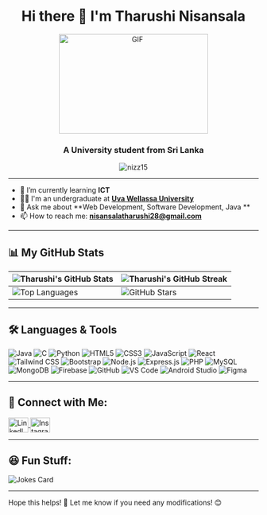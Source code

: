 
<h1 align="center">Hi there 👋 I'm Tharushi Nisansala</h1>

<p align="center">
  <img align="center" alt="GIF" src="https://dev-to-uploads.s3.amazonaws.com/i/d4tvukbt5mra37cvwklk.gif?raw=true" width="300" height="200" alt="Girl working on computer" width="25px"  border: 10px;>
</p>

<h3 align="center">A University student from Sri Lanka</h3>

<p align="center">
  <img src="https://komarev.com/ghpvc/?username=nizz15&label=Profile%20views&color=0e75b6&style=flat" alt="nizz15" />
</p>

---

- 🌱 I’m currently learning **ICT**
- 👨‍💻 I'm an undergraduate at **[Uva Wellassa University](https://www.uwu.ac.lk/)**
- 💬 Ask me about **Web Development, Software Development, Java **
- 📫 How to reach me: **nisansalatharushi28@gmail.com**

---

## 📊 My GitHub Stats

| ![Tharushi's GitHub Stats](https://github-readme-stats.vercel.app/api?username=nizz15&show_icons=true&theme=tokyonight) | ![Tharushi's GitHub Streak](https://github-readme-streak-stats.herokuapp.com/?user=nizz15&theme=tokyonight) |
| --- | --- |
| ![Top Languages](https://github-readme-stats.vercel.app/api/top-langs/?username=nizz15&theme=tokyonight&layout=compact) | ![GitHub Stars](https://github-readme-stats.vercel.app/api?username=nizz15&show_icons=true&locale=en&count_private=true&hide_rank=true&custom_title=My%20GitHub%20Stats&disable_animations=true&theme=tokyonight) |

---

## 🛠️ Languages & Tools

<p align="left">
  <!-- Programming Languages -->
  <img src="https://img.shields.io/badge/Java-007396?style=for-the-badge&logo=java&logoColor=white" alt="Java" />
  <img src="https://img.shields.io/badge/C-00599C?style=for-the-badge&logo=c&logoColor=white" alt="C" />
  <img src="https://img.shields.io/badge/Python-3670A0?style=for-the-badge&logo=python&logoColor=white" alt="Python" />

  <!-- Web Languages -->
  <img src="https://img.shields.io/badge/HTML5-E34F26?style=for-the-badge&logo=html5&logoColor=white" alt="HTML5" />
  <img src="https://img.shields.io/badge/CSS3-1572B6?style=for-the-badge&logo=css3&logoColor=white" alt="CSS3" />
  <img src="https://img.shields.io/badge/JavaScript-F7DF1E?style=for-the-badge&logo=javascript&logoColor=black" alt="JavaScript" />

  <!-- Frontend Frameworks -->
  <img src="https://img.shields.io/badge/React-20232A?style=for-the-badge&logo=react&logoColor=61DAFB" alt="React" />
  <img src="https://img.shields.io/badge/Tailwind_CSS-38B2AC?style=for-the-badge&logo=tailwind-css&logoColor=white" alt="Tailwind CSS" />
  <img src="https://img.shields.io/badge/Bootstrap-563D7C?style=for-the-badge&logo=bootstrap&logoColor=white" alt="Bootstrap" />

  <!-- Backend -->
  <img src="https://img.shields.io/badge/Node.js-339933?style=for-the-badge&logo=nodedotjs&logoColor=white" alt="Node.js" />
  <img src="https://img.shields.io/badge/Express.js-000000?style=for-the-badge&logo=express&logoColor=white" alt="Express.js" />
  <img src="https://img.shields.io/badge/PHP-777BB4?style=for-the-badge&logo=php&logoColor=white" alt="PHP" />

  <!-- Database -->
  <img src="https://img.shields.io/badge/MySQL-4479A1?style=for-the-badge&logo=mysql&logoColor=white" alt="MySQL" />
  <img src="https://img.shields.io/badge/MongoDB-47A248?style=for-the-badge&logo=mongodb&logoColor=white" alt="MongoDB" />

  <!-- Tools & Platforms -->
  <img src="https://img.shields.io/badge/Firebase-ffca28?style=for-the-badge&logo=firebase&logoColor=black" alt="Firebase" />
  <img src="https://img.shields.io/badge/GitHub-181717?style=for-the-badge&logo=github&logoColor=white" alt="GitHub" />
  <img src="https://img.shields.io/badge/Visual_Studio_Code-007ACC?style=for-the-badge&logo=visual-studio-code&logoColor=white" alt="VS Code" />
  <img src="https://img.shields.io/badge/Android_Studio-3DDC84?style=for-the-badge&logo=android-studio&logoColor=white" alt="Android Studio" />
  <img src="https://img.shields.io/badge/Figma-F24E1E?style=for-the-badge&logo=figma&logoColor=white" alt="Figma" />
</p>


---

## 🤝 Connect with Me:

<p align="left">
  <a href="https://linkedin.com/in/tharushi-nisansala-5818982a6" target="blank">
    <img align="center" src="https://raw.githubusercontent.com/rahuldkjain/github-profile-readme-generator/master/src/images/icons/Social/linked-in-alt.svg" alt="LinkedIn" height="30" width="40" />
  </a>
  <a href="https://instagram.com/tharu_nizz915" target="blank">
    <img align="center" src="https://raw.githubusercontent.com/rahuldkjain/github-profile-readme-generator/master/src/images/icons/Social/instagram.svg" alt="Instagram" height="30" width="40" />
  </a>
</p>

---

## 😆 Fun Stuff:

![Jokes Card](https://readme-jokes.vercel.app/api?theme=tokyonight)

---

Hope this helps! 🚀 Let me know if you need any modifications! 😊
